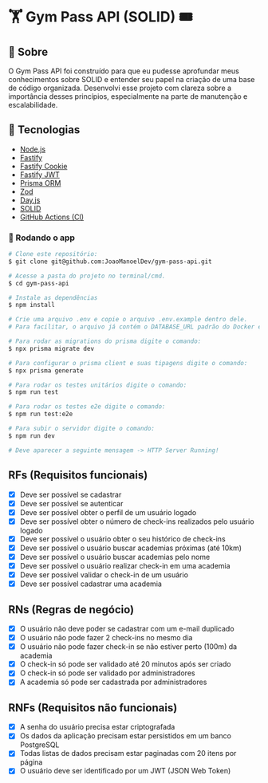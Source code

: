 # 🏋️ Gym Pass API (SOLID) 🎟️

## :dart: Sobre

O Gym Pass API foi construído para que eu pudesse aprofundar meus conhecimentos sobre SOLID e entender seu papel na criação de uma base de código organizada. Desenvolvi esse projeto com clareza sobre a importância desses princípios, especialmente na parte de manutenção e escalabilidade.

## :rocket: Tecnologias

- <a href="https://nodejs.org/en" target="_blank">Node.js</a>
- <a href="https://fastify.dev/" target="_blank">Fastify</a>
- <a href="https://github.com/fastify/fastify-cookie" target="_blank">Fastify Cookie</a>
- <a href="https://github.com/fastify/fastify-jwt" target="_blank">Fastify JWT</a>
- <a href="https://www.prisma.io/" target="_blank">Prisma ORM</a>
- <a href="https://zod.dev/" target="_blank">Zod</a>
- <a href="https://day.js.org/" target="_blank">Day.js</a>
- <a href="https://blog.cleancoder.com/uncle-bob/2020/10/18/Solid-Relevance.html" target="_blank">SOLID</a>
- <a href="https://docs.github.com/pt/actions" target="_blank">GitHub Actions (CI)</a>

### 🎲 Rodando o app

```bash
# Clone este repositório:
$ git clone git@github.com:JoaoManoelDev/gym-pass-api.git

# Acesse a pasta do projeto no terminal/cmd.
$ cd gym-pass-api

# Instale as dependências
$ npm install

# Crie uma arquivo .env e copie o arquivo .env.example dentro dele.
# Para facilitar, o arquivo já contém o DATABASE_URL padrão do Docker e JWT_SECRET configurado.

# Para rodar as migrations do prisma digite o comando:
$ npx prisma migrate dev

# Para configurar o prisma client e suas tipagens digite o comando:
$ npx prisma generate

# Para rodar os testes unitários digite o comando:
$ npm run test

# Para rodar os testes e2e digite o comando:
$ npm run test:e2e

# Para subir o servidor digite o comando:
$ npm run dev

# Deve aparecer a seguinte mensagem -> HTTP Server Running!

```

## RFs (Requisitos funcionais)

- [x] Deve ser possível se cadastrar
- [x] Deve ser possível se autenticar
- [x] Deve ser possível obter o perfil de um usuário logado
- [x] Deve ser possível obter o número de check-ins realizados pelo usuário logado
- [x] Deve ser possível o usuário obter o seu histórico de check-ins
- [x] Deve ser possível o usuário buscar academias próximas (até 10km)
- [x] Deve ser possível o usuário buscar academias pelo nome
- [x] Deve ser possível o usuário realizar check-in em uma academia
- [x] Deve ser possível validar o check-in de um usuário
- [x] Deve ser possível cadastrar uma academia

## RNs (Regras de negócio)

- [x] O usuário não deve poder se cadastrar com um e-mail duplicado
- [x] O usuário não pode fazer 2 check-ins no mesmo dia
- [x] O usuário não pode fazer check-in se não estiver perto (100m) da academia
- [x] O check-in só pode ser validado até 20 minutos após ser criado
- [x] O check-in só pode ser validado por administradores
- [x] A academia só pode ser cadastrada por administradores

## RNFs (Requisitos não funcionais)

- [x] A senha do usuário precisa estar criptografada
- [x] Os dados da aplicação precisam estar persistidos em um banco PostgreSQL
- [x] Todas listas de dados precisam estar paginadas com 20 itens por página
- [x] O usuário deve ser identificado por um JWT (JSON Web Token)
